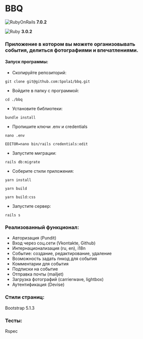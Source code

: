 # BBQ

![RubyOnRails](https://img.shields.io/badge/Ruby_on_Rails-CC0000?style=for-the-badge&logo=ruby-on-rails&logoColor=white)
**7.0.2**


![Ruby](https://img.shields.io/badge/Ruby-CC0000?style=for-the-badge&logo=ruby-on-rails&logoColor=white) 
**3.0.2**

### Приложение в котором вы можете организовывать события, делиться фотографиями и впечатлениями.


#### Запуск программы:

* Скопируйте репозиторий:

```
git clone git@github.com:Spola1/bbq.git
```

* Войдите в папку с программой:

```
cd ./bbq
```

* Установите библиотеки:

```
bundle install
```

* Пропишите ключи .env и credentials

```
nano .env
```

```
EDITOR=nano bin/rails credentials:edit
```

* Запустите миграции:

```
rails db:migrate
```

* Соберите стили приложения:

```
yarn install
```

```
yarn build
```

```
yarn build:css
```

* Запустите сервер:

```
rails s
```


### Реализованный функционал:

- Авторизация (Pundit)
- Вход через соц.сети (Vkontakte, Github)
- Интернационализация (ru, en), i18n
- Событие: создание, редактирование, удаление
- Возможность задать пнкод для события
- Комментарии для события
- Подписки на событие
- Отправка почты (mailjet)
- Загрузка фотографий (carrierwave, lightbox)
- Аутентификация (Devise)

### Стили страниц: 

Bootstrap 5.1.3

### Тесты:

Rspec
